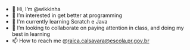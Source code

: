 - 👋 Hi, I’m @wikkinha
- 👀 I’m interested in get better at programming
- 🌱 I'm currently learning Scratch e Java
- 💞️ I’m looking to collaborate on 
paying attention in class, and doing my best in learning
- 📫 How to reach me @raica.calsavara@escola.pr.gov.br

<!---
wikkinha/wikkinha is a ✨ special ✨ repository because its `README.md` (this file) appears on your GitHub profile.
You can click the Preview link to take a look at your changes.
--->
